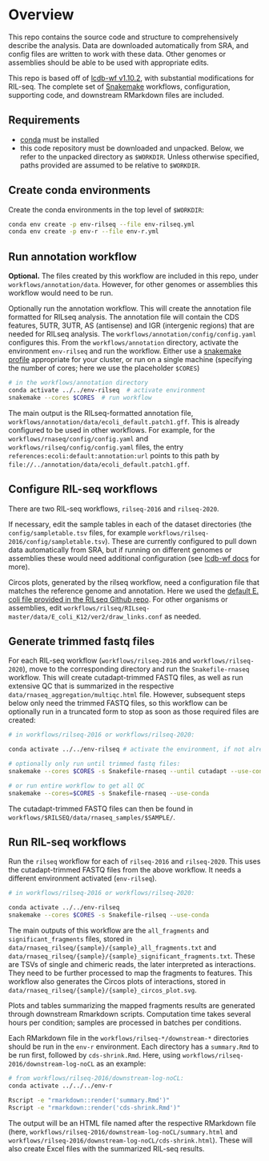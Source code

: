 # Overview

This repo contains the source code and structure to comprehensively describe
the analysis. Data are downloaded automatically from SRA, and config files are
written to work with these data. Other genomes or assemblies should be able to
be used with appropriate edits.

This repo is based off of [lcdb-wf
v1.10.2](https://github.com/lcdb/lcdb-wf/releases/tag/v1.10.2), with
substantial modifications for RIL-seq. The complete set of
[Snakemake](https://snakemake.readthedocs.io/en/stable/) workflows,
configuration, supporting code, and downstream RMarkdown files are included.

## Requirements

- [conda](https://docs.conda.io/projects/conda/en/latest/user-guide/install/index.html) must be installed
- this code repository must be downloaded and unpacked. Below, we refer to the
  unpacked directory as `$WORKDIR`. Unless otherwise specified, paths provided
  are assumed to be relative to `$WORKDIR`.

## Create conda environments

Create the conda environments in the top level of `$WORKDIR`:

```bash
conda env create -p env-rilseq --file env-rilseq.yml
conda env create -p env-r --file env-r.yml
```

## Run annotation workflow

**Optional.** The files created by this workflow are included in this repo,
under `workflows/annotation/data`. However, for other genomes or assemblies
this workflow would need to be run.

Optionally run the annotation workflow. This will create the annotation file
formatted for RILseq analysis. The annotation file will contain the CDS
features, 5UTR, 3UTR, AS (antisense) and IGR (intergenic regions) that are
needed for RILseq analysis. The `workflows/annotation/config/config.yaml`
configures this. From the `workflows/annotation` directory, activate the
environment `env-rilseq` and run the workflow. Either use a [snakemake
profile](https://snakemake.readthedocs.io/en/stable/executing/cli.html#profiles)
appropriate for your cluster, or run on a single machine (specifying the number
of cores; here we use the placeholder `$CORES`)

```bash
# in the workflows/annotation directory
conda activate ../../env-rilseq  # activate environment
snakemake --cores $CORES  # run workflow
```

The main output is the RILseq-formatted annotation file,
`workflows/annotation/data/ecoli_default.patch1.gff`. This is already
configured to be used in other workflows. For example, for the
`workflows/rnaseq/config/config.yaml` and `workflows/rilseq/config/config.yaml`
files, the entry `references:ecoli:default:annotation:url` points to this
path by `file://../annotation/data/ecoli_default.patch1.gff`.

## Configure RIL-seq workflows

There are two RIL-seq workflows, `rilseq-2016` and `rilseq-2020`. 

If necessary, edit the sample tables in each of the dataset directories (the
`config/sampletable.tsv` files, for example
`workflows/rilseq-2016/config/sampletable.tsv`). These are currently configured
to pull down data automatically from SRA, but if running on different genomes
or assemblies these would need additional configuration (see [lcdb-wf
docs](https://lcdb.github.io/lcdb-wf/sampletable.html#rna-seq-sample-table) for
more).

Circos plots, generated by the rilseq workflow, need a configuration file that
matches the reference genome and annotation. Here we used the [default E. coli
file provided in the RILseq Github repo](https://github.com/asafpr/RILseq/blob/master/data/E_coli_K12/ver2/draw_links.conf). For
other organisms or assemblies, edit
`workflows/rilseq/RILseq-master/data/E_coli_K12/ver2/draw_links.conf` as
needed.

## Generate trimmed fastq files

For each RIL-seq workflow (`workflows/rilseq-2016` and
`workflows/rilseq-2020`), move to the corresponding directory and run the
`Snakefile-rnaseq` workflow. This will create cutadapt-trimmed FASTQ files, as
well as run extensive QC that is summarized in the respective
`data/rnaseq_aggregation/multiqc.html` file. However, subsequent steps below
only need the trimmed FASTQ files, so this workflow can be optionally run in
a truncated form to stop as soon as those required files are created:

```bash
# in workflows/rilseq-2016 or workflows/rilseq-2020:

conda activate ../../env-rilseq # activate the environment, if not already done

# optionally only run until trimmed fastq files:
snakemake --cores $CORES -s Snakefile-rnaseq --until cutadapt --use-conda

# or run entire workflow to get all QC
snakemake --cores=$CORES -s Snakefile-rnaseq --use-conda

```

The cutadapt-trimmed FASTQ files can then be found in
`workflows/$RILSEQ/data/rnaseq_samples/$SAMPLE/`.

## Run RIL-seq workflows

Run the `rilseq` workflow for each of `rilseq-2016` and `rilseq-2020`. This
uses the cutadapt-trimmed FASTQ files from the above workflow. It needs
a different environment activated (`env-rilseq`).

```bash
# in workflows/rilseq-2016 or workflows/rilseq-2020:

conda activate ../../env-rilseq
snakemake --cores $CORES -s Snakefile-rilseq --use-conda
```

The main outputs of this workflow are the `all_fragments` and
`significant_fragments` files, stored in
`data/rnaseq_rilseq/{sample}/{sample}_all_fragments.txt` and
`data/rnaseq_rilseq/{sample}/{sample}_significant_fragments.txt`. These are
TSVs of single and chimeric reads, the later interpreted as interactions.
They need to be further processed to map the fragments to features. This
workflow also generates the Circos plots of interactions, stored in
`data/rnaseq_rilseq/{sample}/{sample}_circos_plot.svg`.

Plots and tables summarizing the mapped fragments results are generated
through downstream Rmarkdown scripts. Computation time takes several hours
per condition; samples are processed in batches per conditions.

Each RMarkdown file in the `workflows/rilseq-*/downstream-*` directories should
be run in the `env-r` environment. Each directory has a `summary.Rmd` to be run
first, followed by `cds-shrink.Rmd`. Here, using
`workflows/rilseq-2016/downstream-log-noCL` as an example:

```bash
# from workflows/rilseq-2016/downstream-log-noCL:
conda activate ../../../env-r

Rscript -e "rmarkdown::render('summary.Rmd')"
Rscript -e "rmarkdown::render('cds-shrink.Rmd')"
```

The output will be an HTML file named after the respective RMarkdown file
(here, `workflows/rilseq-2016/downstream-log-noCL/summary.html` and
`workflows/rilseq-2016/downstream-log-noCL/cds-shrink.html`). These will also
create Excel files with the summarized RIL-seq results.
